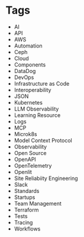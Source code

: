 # Tags

- AI
- API
- AWS
- Automation
- Ceph
- Cloud
- Components
- DataDog
- DevOps
- Infrastructure as Code
- Interoperability
- JSON
- Kubernetes
- LLM Observability
- Learning Resource
- Logs
- MCP
- Microk8s
- Model Context Protocol
- Observability
- Open Source
- OpenAPI
- OpenTelemetry
- Openlit
- Site Reliabiity Engineering
- Slack
- Standards
- Startups
- Team Management
- Terraform
- Tests
- Tracing
- Workflows

